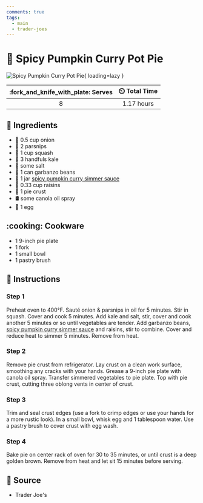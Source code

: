 ```yaml
---
comments: true
tags:
  - main
  - trader-joes
---
```

# :pie: Spicy Pumpkin Curry Pot Pie

![Spicy Pumpkin Curry Pot Pie](../assets/images/spicy-pumpkin-curry-pot-pie.png){ loading=lazy }

| :fork_and_knife_with_plate: Serves | :timer_clock: Total Time |
|:----------------------------------:|:-----------------------: |
| 8 | 1.17 hours |

## :salt: Ingredients

- :onion: 0.5 cup onion
- :carrot: 2 parsnips
- :sweet_potato: 1 cup squash
- :leafy_green: 3 handfuls kale
- :salt: some salt
- :falafel: 1 can garbanzo beans
- :jack_o_lantern: 1 jar [spicy pumpkin curry simmer sauce][1]
- :grapes: 0.33 cup raisins
- :pie: 1 pie crust
- :oil_drum: some canola oil spray
- :egg: 1 egg

## :cooking: Cookware

- 1 9-inch pie plate
- 1 fork
- 1 small bowl
- 1 pastry brush

## :pencil: Instructions

### Step 1

Preheat oven to 400°F. Sauté onion & parsnips in oil for 5 minutes. Stir in squash. Cover and cook 5 minutes. Add kale
and salt, stir, cover and cook another 5 minutes or so until vegetables are tender. Add garbanzo beans,
[spicy pumpkin curry simmer sauce][1] and raisins, stir to combine. Cover and reduce heat to simmer 5 minutes. Remove
from heat.

### Step 2

Remove pie crust from refrigerator. Lay crust on a clean work surface, smoothing any cracks with your hands. Grease a
9-inch pie plate with canola oil spray. Transfer simmered vegetables to pie plate. Top with pie crust, cutting three
oblong vents in center of crust.

### Step 3

Trim and seal crust edges (use a fork to crimp edges or use your hands for a more rustic look). In a small bowl, whisk
egg and 1 tablespoon water. Use a pastry brush to cover crust with egg wash.

### Step 4

Bake pie on center rack of oven for 30 to 35 minutes, or until crust is a deep golden brown. Remove from heat and let
sit 15 minutes before serving.

## :link: Source

- Trader Joe's

[1]: <../sauces-and-dressings/pumpkin-curry-sauce.md>
